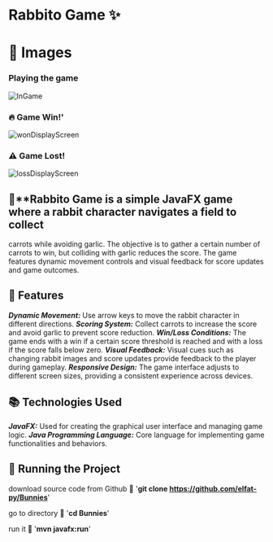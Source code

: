# Rabbito Game ✨


# 📸 Images
### Playing the game
![InGame](https://github.com/elfat-py/Bunnies/assets/104862141/baa33307-210d-491a-b707-b110cf1edd27)

### 🔥 Game Win!'
![wonDisplayScreen](https://github.com/elfat-py/Bunnies/assets/104862141/e0894e2d-3c4f-4818-b041-d93f838b11a9)

### ⚠️ Game Lost!
![lossDisplayScreen](https://github.com/elfat-py/Bunnies/assets/104862141/b5bb3b87-60db-486b-a2ce-791922bc4306)



##  🎨**Rabbito Game  is a simple JavaFX game where a rabbit character navigates a field to collect
carrots while avoiding garlic. The objective is to gather a certain number of carrots to win,
but colliding with garlic reduces the score. The game features dynamic movement controls and visual 
feedback for score updates and game outcomes.


## 💫 Features
***Dynamic Movement:*** Use arrow keys to move the rabbit character in different directions.
***Scoring System:*** Collect carrots to increase the score and avoid garlic to prevent score reduction.
***Win/Loss Conditions:*** The game ends with a win if a certain score threshold is reached and with a loss if the score falls below zero.
***Visual Feedback:*** Visual cues such as changing rabbit images and score updates provide feedback to the player during gameplay.
***Responsive Design:*** The game interface adjusts to different screen sizes, providing a consistent experience across devices.


## 📚 Technologies Used
***JavaFX:*** Used for creating the graphical user interface and managing game logic.
***Java Programming Language:*** Core language for implementing game functionalities and behaviors.


## 🚦 Running the Project
download source code from Github 💾
'__git clone https://github.com/elfat-py/Bunnies__'

go to directory 📁
'__cd Bunnies__'

run it 🎉
'__mvn javafx:run__'
